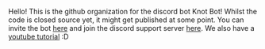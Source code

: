 Hello! This is the github organization for the discord bot Knot Bot! Whilst the code is closed source yet, it might get published at some point. You can invite the bot [here](https://top.gg/bot/728557571266576395) and join the discord support server [here](https://discord.gg/echHtUa). We also have a [youtube tutorial](https://www.youtube.com/watch?v=luMbHwxmo8Q) :D
